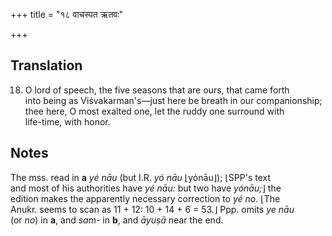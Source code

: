 +++
title = "१८ वाचस्पत ऋतवः"

+++
## Translation
18. O lord of speech, the five seasons that are ours, that came forth  
into being as Viśvakarman's—just here be breath in our companionship;  
thee here, O most exalted one, let the ruddy one surround with  
life-time, with honor.

## Notes
The mss. read in **a** *yé nāu* (but I.R. *yó nāu* ⌊yónāu⌋); ⌊SPP's text  
and most of his authorities have *yé nāu:* but two have *yónāu;*⌋ the  
edition makes the apparently necessary correction to *yé no*. ⌊The  
Anukr. seems to scan as 11 + 12: 10 + 14 + 6 = 53.⌋ Ppp. omits *ye nāu*  
(or *no*) in **a**, and *sam-* in **b**, and *āyuṣā* near the end.
